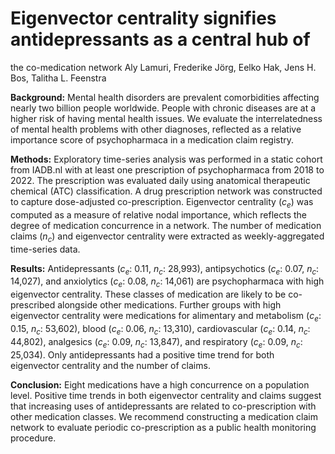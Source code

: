# Eigenvector centrality signifies antidepressants as a central hub of
the co-medication network
Aly Lamuri, Frederike Jörg, Eelko Hak, Jens H. Bos, Talitha L. Feenstra

**Background:** Mental health disorders are prevalent comorbidities
affecting nearly two billion people worldwide. People with chronic
diseases are at a higher risk of having mental health issues. We
evaluate the interrelatedness of mental health problems with other
diagnoses, reflected as a relative importance score of psychopharmaca in
a medication claim registry.

**Methods:** Exploratory time-series analysis was performed in a static
cohort from IADB.nl with at least one prescription of psychopharmaca
from 2018 to 2022. The prescription was evaluated daily using anatomical
therapeutic chemical (ATC) classification. A drug prescription network
was constructed to capture dose-adjusted co-prescription. Eigenvector
centrality ($c_e$) was computed as a measure of relative nodal
importance, which reflects the degree of medication concurrence in a
network. The number of medication claims ($n_c$) and eigenvector
centrality were extracted as weekly-aggregated time-series data.

**Results:** Antidepressants ($c_e$: 0.11, $n_c$: 28,993),
antipsychotics ($c_e$: 0.07, $n_c$: 14,027), and anxiolytics ($c_e$:
0.08, $n_c$: 14,061) are psychopharmaca with high eigenvector
centrality. These classes of medication are likely to be co-prescribed
alongside other medications. Further groups with high eigenvector
centrality were medications for alimentary and metabolism ($c_e$: 0.15,
$n_c$: 53,602), blood ($c_e$: 0.06, $n_c$: 13,310), cardiovascular
($c_e$: 0.14, $n_c$: 44,802), analgesics ($c_e$: 0.09, $n_c$: 13,847),
and respiratory ($c_e$: 0.09, $n_c$: 25,034). Only antidepressants had a
positive time trend for both eigenvector centrality and the number of
claims.

**Conclusion:** Eight medications have a high concurrence on a
population level. Positive time trends in both eigenvector centrality
and claims suggest that increasing uses of antidepressants are related
to co-prescription with other medication classes. We recommend
constructing a medication claim network to evaluate periodic
co-prescription as a public health monitoring procedure.
